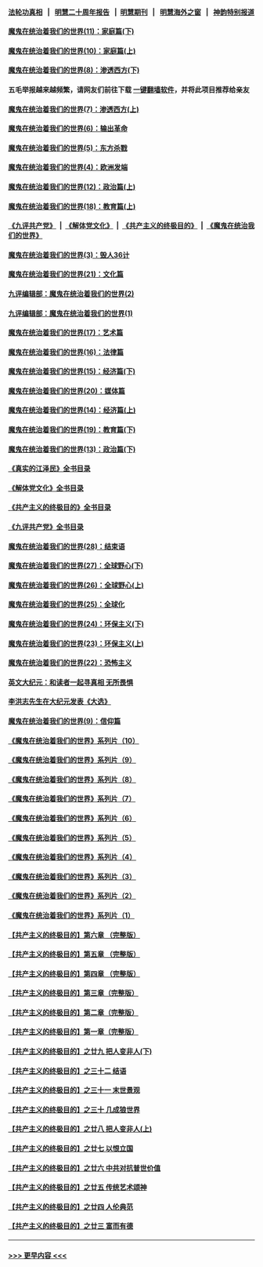 #### [法轮功真相](https://github.com/gfw-breaker/truth/blob/master/README.md?t=0) &nbsp;&nbsp;|&nbsp;&nbsp; [明慧二十周年报告](https://github.com/gfw-breaker/mh-reports/blob/master/README.md?t=0) &nbsp;&nbsp;|&nbsp;&nbsp;[明慧期刊](https://github.com/gfw-breaker/mh-qikan) &nbsp;&nbsp;|&nbsp;&nbsp; [明慧海外之窗](https://github.com/gfw-breaker/mh-news/blob/master/README.md?t=0) &nbsp;&nbsp;|&nbsp;&nbsp; [神韵特别报道](https://github.com/gfw-breaker/mh-news/blob/master/shenyun.md?t=0)
#### [魔鬼在统治着我们的世界(11)：家庭篇(下)](../pages/nsc422/n10440961.md?t=11210350) 
#### [魔鬼在统治着我们的世界(10)：家庭篇(上)](../pages/nsc422/n10435448.md?t=11210350) 
#### [魔鬼在统治着我们的世界(8)：渗透西方(下)](../pages/nsc422/n10429603.md?t=11210350) 
#### 五毛举报越来越频繁，请网友们前往下载 [一键翻墙软件](https://github.com/gfw-breaker/ssr-accounts)，并将此项目推荐给亲友
#### [魔鬼在统治着我们的世界(7)：渗透西方(上)](../pages/nsc422/n10426013.md?t=11210350) 
#### [魔鬼在统治着我们的世界(6)：输出革命](../pages/nsc422/n10421536.md?t=11210350) 
#### [魔鬼在统治着我们的世界(5)：东方杀戮](../pages/nsc422/n10417707.md?t=11210350) 
#### [魔鬼在统治着我们的世界(4)：欧洲发端](../pages/nsc422/n10414890.md?t=11210350) 
#### [魔鬼在统治着我们的世界(12)：政治篇(上)](../pages/nsc422/n10444576.md?t=11210350) 
#### [魔鬼在统治着我们的世界(18)：教育篇(上)](../pages/nsc422/n10526970.md?t=11210350) 
#### [《九评共产党》](https://github.com/begood0513/9ping.md/blob/master/README.md) &nbsp;|&nbsp; [《解体党文化》](../../../../jtdwh.md/blob/master/README.md)  &nbsp;|&nbsp; [《共产主义的终极目的》](../../../../gczydzjmd.md/blob/master/README.md) &nbsp;|&nbsp; [《魔鬼在统治我们的世界》](../../../../mgztzwmdsj.md/blob/master/README.md) 
#### [魔鬼在统治着我们的世界(3)：毁人36计](../pages/nsc422/n10411583.md?t=11210350) 
#### [魔鬼在统治着我们的世界(21)：文化篇](../pages/nsc422/n10597706.md?t=11210350) 
#### [九评编辑部：魔鬼在统治着我们的世界(2)](../pages/nsc422/n10410036.md?t=11210350) 
#### [九评编辑部：魔鬼在统治着我们的世界(1)](../pages/nsc422/n10406825.md?t=11210350) 
#### [魔鬼在统治着我们的世界(17)：艺术篇](../pages/nsc422/n10499093.md?t=11210350) 
#### [魔鬼在统治着我们的世界(16)：法律篇](../pages/nsc422/n10485969.md?t=11210350) 
#### [魔鬼在统治着我们的世界(15)：经济篇(下)](../pages/nsc422/n10469975.md?t=11210350) 
#### [魔鬼在统治着我们的世界(20)：媒体篇](../pages/nsc422/n10586579.md?t=11210350) 
#### [魔鬼在统治着我们的世界(14)：经济篇(上)](../pages/nsc422/n10457370.md?t=11210350) 
#### [魔鬼在统治着我们的世界(19)：教育篇(下)](../pages/nsc422/n10564808.md?t=11210350) 
#### [魔鬼在统治着我们的世界(13)：政治篇(下)](../pages/nsc422/n10448270.md?t=11210350) 
#### [《真实的江泽民》全书目录](../pages/nsc422/n13721399.md?t=11210350) 
#### [《解体党文化》全书目录](../pages/nsc422/n13721157.md?t=11210350) 
#### [《共产主义的终极目的》全书目录](../pages/nsc422/n13721048.md?t=11210350) 
#### [《九评共产党》全书目录](../pages/nsc422/n13708085.md?t=11210350) 
#### [魔鬼在统治着我们的世界(28)：结束语](../pages/nsc422/n10936246.md?t=11210350) 
#### [魔鬼在统治着我们的世界(27)：全球野心(下)](../pages/nsc422/n10928319.md?t=11210350) 
#### [魔鬼在统治着我们的世界(26)：全球野心(上)](../pages/nsc422/n10900318.md?t=11210350) 
#### [魔鬼在统治着我们的世界(25)：全球化](../pages/nsc422/n10788205.md?t=11210350) 
#### [魔鬼在统治着我们的世界(24)：环保主义(下)](../pages/nsc422/n10695307.md?t=11210350) 
#### [魔鬼在统治着我们的世界(23)：环保主义(上)](../pages/nsc422/n10688613.md?t=11210350) 
#### [魔鬼在统治着我们的世界(22)：恐怖主义](../pages/nsc422/n10614727.md?t=11210350) 
#### [英文大纪元：和读者一起寻真相 无所畏惧](../pages/nsc422/n12542027.md?t=11210350) 
#### [李洪志先生在大纪元发表《大选》](../pages/nsc422/n12534746.md?t=11210350) 
#### [魔鬼在统治着我们的世界(9)：信仰篇](../pages/nsc422/n10432159.md?t=11210350) 
#### [《魔鬼在统治着我们的世界》系列片（10）](../pages/nsc422/n12292670.md?t=11210350) 
#### [《魔鬼在统治着我们的世界》系列片（9）](../pages/nsc422/n12290859.md?t=11210350) 
#### [《魔鬼在统治着我们的世界》系列片（8）](../pages/nsc422/n12287445.md?t=11210350) 
#### [《魔鬼在统治着我们的世界》系列片（7）](../pages/nsc422/n12283425.md?t=11210350) 
#### [《魔鬼在统治着我们的世界》系列片（6）](../pages/nsc422/n12282314.md?t=11210350) 
#### [《魔鬼在统治着我们的世界》系列片（5）](../pages/nsc422/n12281419.md?t=11210350) 
#### [《魔鬼在统治着我们的世界》系列片（4）](../pages/nsc422/n12274024.md?t=11210350) 
#### [《魔鬼在统治着我们的世界》系列片（3）](../pages/nsc422/n12271322.md?t=11210350) 
#### [《魔鬼在统治着我们的世界》系列片（2）](../pages/nsc422/n12269049.md?t=11210350) 
#### [《魔鬼在统治着我们的世界》系列片（1）](../pages/nsc422/n12267575.md?t=11210350) 
#### [【共产主义的终极目的】第六章 （完整版）](../pages/nsc422/n11428913.md?t=11210350) 
#### [【共产主义的终极目的】第五章 （完整版）](../pages/nsc422/n11428912.md?t=11210350) 
#### [【共产主义的终极目的】第四章 （完整版）](../pages/nsc422/n11428907.md?t=11210350) 
#### [【共产主义的终极目的】第三章（完整版）](../pages/nsc422/n11428848.md?t=11210350) 
#### [【共产主义的终极目的】第二章（完整版）](../pages/nsc422/n11428831.md?t=11210350) 
#### [【共产主义的终极目的】第一章（完整版）](../pages/nsc422/n11417651.md?t=11210350) 
#### [【共产主义的终极目的】之廿九 把人变非人(下)](../pages/nsc422/n11344140.md?t=11210350) 
#### [【共产主义的终极目的】之三十二 结语](../pages/nsc422/n11360535.md?t=11210350) 
#### [【共产主义的终极目的】之三十一 末世景观](../pages/nsc422/n11351129.md?t=11210350) 
#### [【共产主义的终极目的】之三十 几成狼世界](../pages/nsc422/n11348280.md?t=11210350) 
#### [【共产主义的终极目的】之廿八 把人变非人(上)](../pages/nsc422/n11340492.md?t=11210350) 
#### [【共产主义的终极目的】之廿七 以恨立国](../pages/nsc422/n11336944.md?t=11210350) 
#### [【共产主义的终极目的】之廿六 中共对抗普世价值](../pages/nsc422/n11324785.md?t=11210350) 
#### [【共产主义的终极目的】之廿五 传统艺术颂神](../pages/nsc422/n11296396.md?t=11210350) 
#### [【共产主义的终极目的】之廿四 人伦典范](../pages/nsc422/n11296397.md?t=11210350) 
#### [【共产主义的终极目的】之廿三 富而有德](../pages/nsc422/n11283598.md?t=11210350) 

----
#### [ >>> 更早内容 <<< ](../indexes/nsc422-earlier.md)
